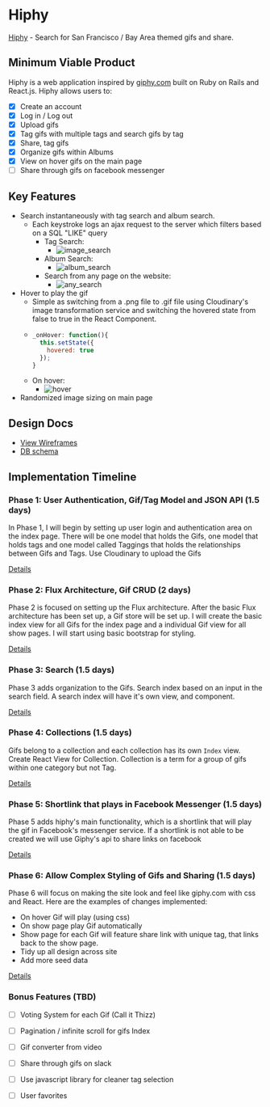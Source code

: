 # Hiphy

[Hiphy][hiphy] - Search for San Francisco / Bay Area themed gifs and share.

[hiphy]: https://hiphy-app.herokuapp.com/

## Minimum Viable Product

Hiphy is a web application inspired by [giphy.com][giphy] built on Ruby on Rails
and React.js. Hiphy allows users to:

[giphy]: http://www.giphy.com/

<!-- This is a Markdown checklist. Use it to keep track of your progress! -->

- [x] Create an account
- [x] Log in / Log out
- [x] Upload gifs
- [x] Tag gifs with multiple tags and search gifs by tag
- [x] Share, tag gifs
- [x] Organize gifs within Albums
- [x] View on hover gifs on the main page
- [ ] Share through gifs on facebook messenger

## Key Features

- Search instantaneously with tag search and album search.
  - Each keystroke logs an ajax request to the server which filters based on a
    SQL "LIKE" query
    - Tag Search:
      - ![image_search]
    - Album Search:
      - ![album_search]
    - Search from any page on the website:
      - ![any_search]
- Hover to play the gif
  - Simple as switching from a .png file to .gif file using Cloudinary's image
    transformation service and switching the hovered state from false to true in
    the React Component.
  - ```javascript
    _onHover: function(){
      this.setState({
        hovered: true
      });
    }
    ```
  - On hover:
    - ![hover]
- Randomized image sizing on main page


[image_search]: https://cloud.githubusercontent.com/assets/1275250/10827123/725f757e-7e2a-11e5-8309-cb16072398b4.gif
[album_search]: https://cloud.githubusercontent.com/assets/1275250/10827390/e56d9c48-7e2b-11e5-833e-5f047b119996.gif
[any_search]: https://cloud.githubusercontent.com/assets/1275250/10827518/b27bfd24-7e2c-11e5-8560-4157ef14ee6e.gif
[hover]: https://cloud.githubusercontent.com/assets/1275250/10827687/7df345ac-7e2d-11e5-9493-126578be8f6a.gif





## Design Docs
* [View Wireframes][view]
* [DB schema][schema]

[view]: ./docs/views.md
[schema]: ./docs/schema.md

## Implementation Timeline

### Phase 1: User Authentication, Gif/Tag Model and JSON API (1.5 days)

In Phase 1, I will begin by setting up user login and authentication area on the
index page. There will be one model that holds the Gifs, one model that holds
tags and one model called Taggings that holds the relationships between Gifs
and Tags. Use Cloudinary to upload the Gifs

[Details][phase-one]

### Phase 2: Flux Architecture, Gif CRUD (2 days)

Phase 2 is focused on setting up the Flux architecture. After the basic Flux
architecture has been set up, a Gif store will be set up. I will create the
basic index view for all Gifs for the index page and a individual Gif view
for all show pages. I will start using basic bootstrap for styling.

[Details][phase-two]

### Phase 3: Search (1.5 days)

Phase 3 adds organization to the Gifs. Search index based on an input in the
search field. A search index will have it's own view, and component.

[Details][phase-three]

### Phase 4: Collections (1.5 days)

Gifs belong to a collection and each collection has its own
`Index` view. Create React View for Collection. Collection
is a term for a group of gifs within one category but not Tag.

[Details][phase-four]

### Phase 5: Shortlink that plays in Facebook Messenger (1.5 days)

Phase 5 adds hiphy's main functionality, which is a shortlink that will play the
gif in Facebook's messenger service. If a shortlink is not able to be created
we will use Giphy's api to share links on facebook

[Details][phase-five]

### Phase 6:  Allow Complex Styling of Gifs and Sharing (1.5 days)

Phase 6 will focus on making the site look and feel like giphy.com with css and
React. Here are the examples of changes implemented:
- On hover Gif will play (using css)
- On show page play Gif automatically
- Show page for each Gif will feature share link with unique tag, that links
back to the show page.
- Tidy up all design across site
- Add more seed data

[Details][phase-six]

### Bonus Features (TBD)
- [ ] Voting System for each Gif (Call it Thizz)
- [ ] Pagination / infinite scroll for gifs Index
- [ ] Gif converter from video
- [ ] Share through gifs on slack
- [ ] Use javascript library for cleaner tag selection
- [ ] User favorites


[phase-one]: ./docs/phases/phase1.md
[phase-two]: ./docs/phases/phase2.md
[phase-three]: ./docs/phases/phase3.md
[phase-four]: ./docs/phases/phase5.md
[phase-five]: ./docs/phases/phase5.md
[phase-six]: ./docs/phases/phase6.md

